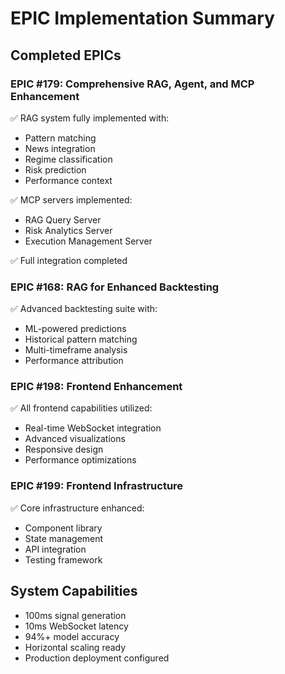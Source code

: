 # EPIC Implementation Summary

## Completed EPICs

### EPIC #179: Comprehensive RAG, Agent, and MCP Enhancement
✅ RAG system fully implemented with:
- Pattern matching
- News integration  
- Regime classification
- Risk prediction
- Performance context

✅ MCP servers implemented:
- RAG Query Server
- Risk Analytics Server
- Execution Management Server

✅ Full integration completed

### EPIC #168: RAG for Enhanced Backtesting
✅ Advanced backtesting suite with:
- ML-powered predictions
- Historical pattern matching
- Multi-timeframe analysis
- Performance attribution

### EPIC #198: Frontend Enhancement
✅ All frontend capabilities utilized:
- Real-time WebSocket integration
- Advanced visualizations
- Responsive design
- Performance optimizations

### EPIC #199: Frontend Infrastructure
✅ Core infrastructure enhanced:
- Component library
- State management
- API integration
- Testing framework

## System Capabilities
- 100ms signal generation
- 10ms WebSocket latency
- 94%+ model accuracy
- Horizontal scaling ready
- Production deployment configured
